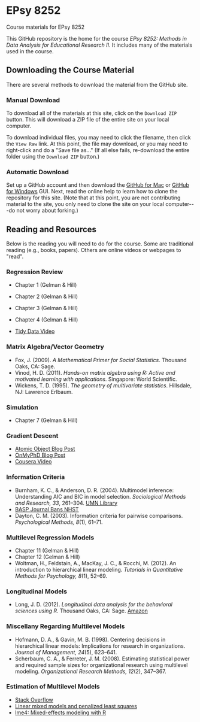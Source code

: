 EPsy 8252
=========

Course materials for EPsy 8252


This GitHub repository is the home for the course _EPsy 8252: Methods in Data Analysis for Educational Research II_. It includes many of the materials used in the course.

## Downloading the Course Material

There are several methods to download the material from the GitHub site.

### Manual Download

To download all of the materials at this site, click on the `Download ZIP` button. This will download a ZIP file of the entire site on your local computer. 

To download individual files, you may need to click the filename, then click the ``View Raw`` link. At this point, the file may download, or you may need to right-click and do a "Save file as..." (If all else fails, re-download the entire folder using the `Download ZIP` button.)

### Automatic Download

Set up a GitHub account and then download the [GitHub for Mac](https://mac.github.com/) or [GitHub for Windows](https://windows.github.com/) GUI. Next, read the online help to learn how to clone the repository for this site. (Note that at this point, you are not contributing material to the site, you only need to clone the site on your local computer---do not worry about forking.)

## Reading and Resources

Below is the reading you will need to do for the course. Some are traditional reading (e.g., books, papers). Others are online videos or webpages to "read".

### Regression Review

- Chapter 1 (Gelman & Hill)
- Chapter 2 (Gelman & Hill)
- Chapter 3 (Gelman & Hill)
- Chapter 4 (Gelman & Hill)

- [Tidy Data Video](http://vimeo.com/33727555)

### Matrix Algebra/Vector Geometry

- Fox, J. (2009). _A Mathematical Primer for Social Statistics_. Thousand Oaks, CA: Sage.
- Vinod, H. D. (2011). _Hands-on matrix algebra using R: Active and motivated learning with applications_. Singapore: World Scientific.
- Wickens, T. D. (1995). _The geometry of multivariate statistics_. Hillsdale, NJ: Lawrence Erlbaum.

### Simulation

- Chapter 7 (Gelman & Hill)


### Gradient Descent

- [Atomic Object Blog Post](http://spin.atomicobject.com/2014/06/24/gradient-descent-linear-regression/)
- [OnMyPhD Blog Post](http://www.onmyphd.com/?p=gradient.descent)
- [Cousera Video](https://class.coursera.org/ml-003/lecture/9)



### Information Criteria

- Burnham, K. C., & Anderson, D. R. (2004). Multimodel inference: Understanding AIC and BIC in model selection. _Sociological Methods and Research, 33_, 261–304. [UMN Library](http://smr.sagepub.com.ezp2.lib.umn.edu/content/33/2/261.full.pdf+html)
- [BASP Journal Bans NHST](http://www.tandfonline.com/doi/full/10.1080/01973533.2015.1012991#abstract)
- Dayton, C. M. (2003). Information criteria for pairwise comparisons. _Psychological Methods, 8_(1), 61–71.


### Multilevel Regression Models

- Chapter 11 (Gelman & Hill)
- Chapter 12 (Gelman & Hill)
- Woltman, H., Feldstain, A., MacKay, J. C., & Rocchi, M. (2012). An introduction to hierarchical linear modeling. _Tutorials in Quantitative Methods for Psychology, 8_(1), 52–69.


### Longitudinal Models

- Long, J. D. (2012). _Longitudinal data analysis for the behavioral sciences using R_. Thousand Oaks, CA: Sage. [Amazon](http://www.amazon.com/Longitudinal-Analysis-Behavioral-Sciences-Using/dp/1412982685)


### Miscellany Regarding Multilevel Models

- Hofmann, D. A., & Gavin, M. B. (1998). Centering decisions in hierarchical linear models: Implications for research in organizations. _Journal of Management, 24_(5), 623–641.
- Scherbaum, C. A., & Ferreter, J. M. (2008). Estimating statistical power and required sample sizes for organizational research using multilevel modeling. _Organizational Research Methods, 12_(2), 347–367.

### Estimation of Multilevel Models

- [Stack Overflow](http://stackoverflow.com/questions/20980116/how-does-lmer-from-the-r-package-lme4-compute-log-likelihood)
- [Linear mixed models and penalized least squares](http://pages.cs.wisc.edu/~bates/reports/MixedComp.pdf)
- [lme4: Mixed-effects modeling with R](http://lme4.r-forge.r-project.org/lMMwR/lrgprt.pdf)
 